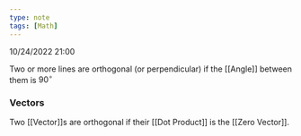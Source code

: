 ```yaml
---
type: note
tags: [Math]
---
```

10/24/2022 21:00

  

Two or more lines are orthogonal (or perpendicular) if the [[Angle]] between them is $90^\circ$ 


### Vectors
Two [[Vector]]s are orthogonal if their [[Dot Product]] is the [[Zero Vector]]. 